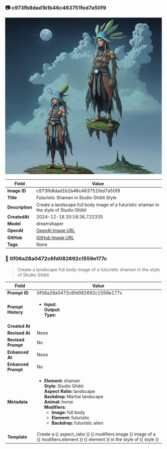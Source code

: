 

### 📷 c973fb8dad1b1b46c463751fed7a50f9 


![data.id](./c973fb8dad1b1b46c463751fed7a50f9.jpg)


| Field          | Value                                                                                                                     |
|----------------|---------------------------------------------------------------------------------------------------------------------------|
| **Image ID**             | c973fb8dad1b1b46c463751fed7a50f9                                                                                                             |
| **Title**           | Futuristic Shaman in Studio Ghibli Style                                                                                                       |
| **Description**           | Create a landscape full body image of a futuristic shaman in the style of Studio Ghibli                                                                                                       |
| **CreatedAt**        | 2024-12-18 20:16:36.722335                                                                                                        |
| **Model**        | dreamshaper                                                                                                        |
| **OpenAI**         | [OpenAI Image URL](http://192.168.1.85:8081/generated-images/b643357718855.png)                                                                                |
| **GitHub**         | [GitHub Image URL](https://raw.githubusercontent.com/Caneta-Silva/studio-ghibli/refs/heads/main/images/c973fb8dad1b1b46c463751fed7a50f9/c973fb8dad1b1b46c463751fed7a50f9.jpg)                                                                                |
| **Tags**       | None                                                                                                                   |

### 📜 0f06a28a0472c6fd082692c1559e177c

> Create a landscape full body image of a futuristic shaman in the style of Studio Ghibli

| Field          | Value                                                                                                                                                                      |
|----------------|----------------------------------------------------------------------------------------------------------------------------------------------------------------------------|
| **Prompt ID**  | 0f06a28a0472c6fd082692c1559e177c                                                                                                                                                            |
| **Prompt History** | <ul><li>**Input:**  <br> **Output:**  <br> **Type:** </li></ul> |
| **Created At** |                                                                                                                                                    |
| **Revised At** | None                                                                                                                                                   |
| **Revised Prompt** | No                                                                                                                                                                      |
| **Enhanced At** | None                                                                                                                                                  |
| **Enhanced Prompt** | No                                                                                                                                                                    |
| **Metadata**   | <ul><li>**Element:** shaman <br> **Style:** Studio Ghibli <br> **Aspect Ratio:** landscape <br> **Backdrop:** Martial landscape <br> **Animal:** horse <br> **Modifiers:**<ul><li>**Image:** full body</li><li>**Element:** futuristic</li><li>**Backdrop:** futuristic alien</li></ul></li></ul> |
| **Template**   | Create a {{ aspect_ratio }} {{ modifiers.image }} image of a {{ modifiers.element }} {{ element }} in the style of {{ style }}                                                                                                                                           |


